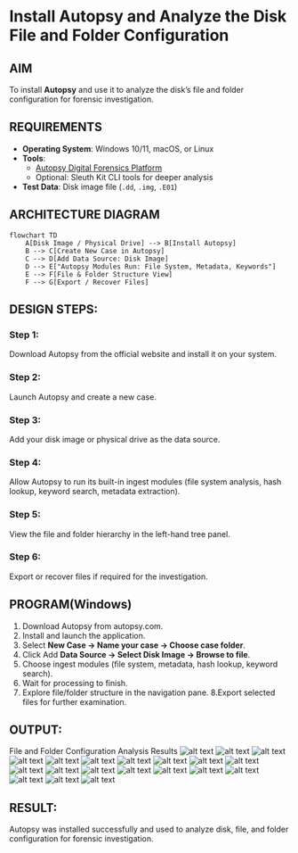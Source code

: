 # Install Autopsy and Analyze the Disk File and Folder Configuration

## AIM
To install **Autopsy** and use it to analyze the disk’s file and folder configuration for forensic investigation.

## REQUIREMENTS
- **Operating System**: Windows 10/11, macOS, or Linux
- **Tools**:  
  - [Autopsy Digital Forensics Platform](https://www.autopsy.com/)  
  - Optional: Sleuth Kit CLI tools for deeper analysis
- **Test Data**: Disk image file (`.dd`, `.img`, `.E01`)

## ARCHITECTURE DIAGRAM
```mermaid
flowchart TD
    A[Disk Image / Physical Drive] --> B[Install Autopsy]
    B --> C[Create New Case in Autopsy]
    C --> D[Add Data Source: Disk Image]
    D --> E["Autopsy Modules Run: File System, Metadata, Keywords"]
    E --> F[File & Folder Structure View]
    F --> G[Export / Recover Files]
```
## DESIGN STEPS:
### Step 1:
Download Autopsy from the official website and install it on your system.

### Step 2:
Launch Autopsy and create a new case.

### Step 3:
Add your disk image or physical drive as the data source.

### Step 4:
Allow Autopsy to run its built-in ingest modules (file system analysis, hash lookup, keyword search, metadata extraction).

### Step 5:
View the file and folder hierarchy in the left-hand tree panel.

### Step 6:
Export or recover files if required for the investigation.

## PROGRAM(Windows)

1. Download Autopsy from autopsy.com.
2. Install and launch the application.
3. Select **New Case → Name your case → Choose case folder**.
4. Click Add **Data Source → Select Disk Image → Browse to file**.
5. Choose ingest modules (file system, metadata, hash lookup, keyword search).
6. Wait for processing to finish.
7. Explore file/folder structure in the navigation pane.
8.Export selected files for further examination.

## OUTPUT:
File and Folder Configuration Analysis Results
![alt text](<Screenshot 2025-09-10 214948-2.png>)
![alt text](<Screenshot 2025-09-10 214949-2.png>)
![alt text](<Screenshot 2025-09-10 214950-1.png>)
![alt text](<Screenshot 2025-09-10 214951-2.png>)
![alt text](<Screenshot 2025-09-10 214952-2.png>)
![alt text](<Screenshot 2025-09-10 214953-2.png>)
![alt text](<Screenshot 2025-09-10 214954-2.png>)
![alt text](<Screenshot 2025-09-10 214955-2.png>)
![alt text](<Screenshot 2025-09-10 214956-2.png>)
![alt text](<Screenshot 2025-09-10 214957-2.png>)
![alt text](<Screenshot 2025-09-10 214958-2.png>)
![alt text](<Screenshot 2025-09-10 214959-2.png>)
![alt text](image.png)
![alt text](image-1.png)
![alt text](image-2.png)
![alt text](image-3.png)
![alt text](image-4.png)
![alt text](image-5.png)
![alt text](image-6.png)
![alt text](image-7.png)
## RESULT:
Autopsy was installed successfully and used to analyze disk, file, and folder configuration for forensic investigation.
